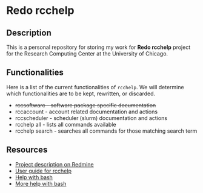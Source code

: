 # Redo rcchelp

## Description

This is a personal repository for storing my work for **Redo rcchelp** project for the Research Computing Center at the University of Chicago.

## Functionalities

Here is a list of the current functionalities of `rcchelp`. We will determine which functionalities are to be kept, rewritten, or discarded.

* ~~rccsoftware - software package specific documentation~~
* rccaccount - account related documentation and actions
* rccscheduler - scheduler (slurm) documentation and actions
* rcchelp all - lists all commands available
* rcchelp search <regex> - searches all commands for those matching search term

## Resources

* [Project description on Redmine](https://w3.rcc.uchicago.edu/redmine/projects/rcc/wiki/Redo_rcchelp)
* [User guide for rcchelp](https://w3.rcc.uchicago.edu/redmine/projects/rcc/wiki/Rcchelp_User_Guide)
* [Help with bash](http://tldp.org/HOWTO/Bash-Prog-Intro-HOWTO.html)
* [More help with bash](http://tldp.org/LDP/Bash-Beginners-Guide/html/index.html)
